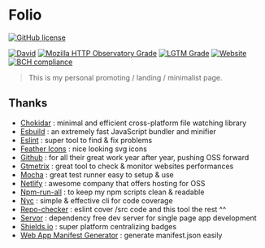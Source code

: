 # Folio

[![GitHub license](https://img.shields.io/github/license/shuunen/folio.svg?color=success)](https://github.com/Shuunen/folio/blob/master/LICENSE)

[![David](https://img.shields.io/david/shuunen/folio.svg)](https://david-dm.org/shuunen/folio)
[![Mozilla HTTP Observatory Grade](https://img.shields.io/mozilla-observatory/grade/rrl-folio.netlify.app.svg?publish)](https://observatory.mozilla.org/analyze/rrl-folio.netlify.app)
[![LGTM Grade](https://img.shields.io/lgtm/grade/javascript/github/Shuunen/folio.svg)](https://lgtm.com/projects/g/Shuunen/folio/)
[![Website](https://img.shields.io/website/https/rrl-folio.netlify.app.svg)](https://rrl-folio.netlify.app)
[![BCH compliance](https://bettercodehub.com/edge/badge/Shuunen/folio?branch=master)](https://bettercodehub.com/)

> This is my personal promoting / landing / minimalist page.

## Thanks

- [Chokidar](https://github.com/paulmillr/chokidar) : minimal and efficient cross-platform file watching library
- [Esbuild](https://github.com/evanw/esbuild) : an extremely fast JavaScript bundler and minifier
- [Eslint](https://eslint.org) : super tool to find & fix problems
- [Feather Icons](https://feathericons.com) : nice looking svg icons
- [Github](https://github.com) : for all their great work year after year, pushing OSS forward
- [Gtmetrix](https://gtmetrix.com) : great tool to check & monitor websites performances
- [Mocha](https://github.com/mochajs/mocha) : great test runner easy to setup & use
- [Netlify](https://netlify.com) : awesome company that offers hosting for OSS
- [Npm-run-all](https://github.com/mysticatea/npm-run-all) : to keep my npm scripts clean & readable
- [Nyc](https://github.com/istanbuljs/nyc) : simple & effective cli for code coverage
- [Repo-checker](https://github.com/Shuunen/repo-checker) : eslint cover /src code and this tool the rest ^^
- [Servor](https://github.com/lukejacksonn/servor) : dependency free dev server for single page app development
- [Shields.io](https://shields.io) : super platform centralizing badges
- [Web App Manifest Generator](https://app-manifest.firebaseapp.com) : generate manifest.json easily
